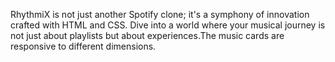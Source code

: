 RhythmiX is not just another Spotify clone; it's a symphony of innovation crafted with HTML and CSS. Dive into a world where your musical journey is not just about playlists but about experiences.The music cards are responsive to different dimensions.
